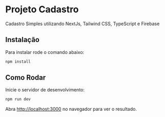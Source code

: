 # Projeto Cadastro

Cadastro Simples utilizando NextJs, Tailwind CSS, TypeScript e Firebase

## Instalação

Para instalar rode o comando abaixo:

```bash
npm install
```

## Como Rodar

Inicie o servidor de desenvolvimento:

```bash
npm run dev
```

Abra [http://localhost:3000](http://localhost:3000) no navegador para ver o resultado.
